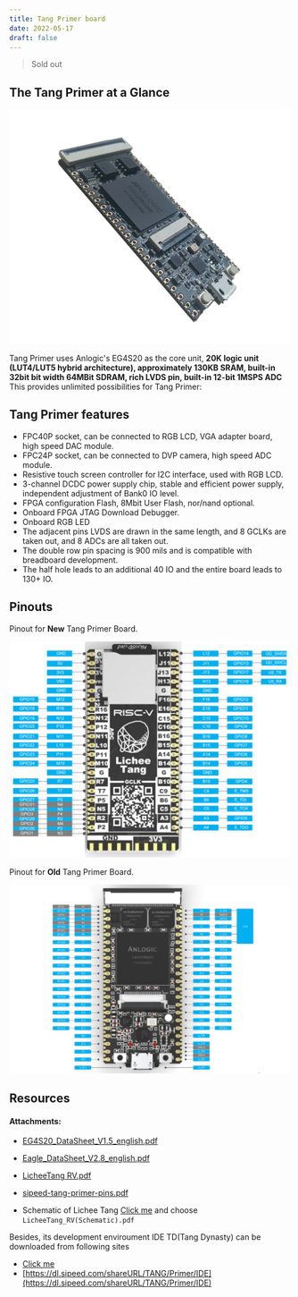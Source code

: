 ```yaml
---
title: Tang Primer board
date: 2022-05-17
draft: false
---
```


> Sold out

## The Tang Primer at a Glance

![Tang Primer at a Glance](./../../../zh/tang/assets/material.png "Tang Primer at a Glance")

Tang Primer uses Anlogic's EG4S20 as the core unit, **20K logic unit (LUT4/LUT5 hybrid architecture), approximately 130KB SRAM, built-in 32bit bit width 64MBit SDRAM, rich LVDS pin, built-in 12-bit 1MSPS ADC** This provides unlimited possibilities for Tang Primer:

## Tang Primer features

+ FPC40P socket, can be connected to RGB LCD, VGA adapter board, high speed DAC module.
+ FPC24P socket, can be connected to DVP camera, high speed ADC module.
+ Resistive touch screen controller for I2C interface, used with RGB LCD.
+ 3-channel DCDC power supply chip, stable and efficient power supply, independent adjustment of Bank0 IO level.
+ FPGA configuration Flash, 8Mbit User Flash, nor/nand optional.
+ Onboard FPGA JTAG Download Debugger.
+ Onboard RGB LED
+ The adjacent pins LVDS are drawn in the same length, and 8 GCLKs are taken out, and 8 ADCs are all taken out.
+ The double row pin spacing is 900 mils and is compatible with breadboard development.
+ The half hole leads to an additional 40 IO and the entire board leads to 130+ IO.

## Pinouts

Pinout for **New** Tang Primer Board.

![Tang Primer at a Glance](./../../../zh/tang/assets/Lichee-tang_NewIoMap.png "Tang Primer at a Glance")

Pinout for **Old** Tang Primer Board.

![Tang Primer at a Glance](./../../../zh/tang/assets/E203_pin.png "Tang Primer at a Glance")

## Resources

#### Attachments:

+ [EG4S20_DataSheet_V1.5_english.pdf](https://github.com/kprasadvnsi/tang-doc/releases/download/1.0.0/EG4S20_DataSheet_V1.5_english.pdf)

+ [Eagle_DataSheet_V2.8_english.pdf](https://github.com/kprasadvnsi/tang-doc/releases/download/1.0.0/Eagle_DataSheet_V2.8_english.pdf)

+ [LicheeTang RV.pdf](https://github.com/kprasadvnsi/tang-doc/releases/download/1.0.0/LicheeTang+RV.pdf)

+ [sipeed-tang-primer-pins.pdf](https://github.com/kprasadvnsi/tang-doc/releases/download/1.0.0/sipeed-tang-primer-pins.pdf)

+ Schematic of Lichee Tang [Click me](https://dl.sipeed.com/shareURL/TANG/Primer/HDK) and choose `LicheeTang_RV(Schematic).pdf`

Besides, its development enviroument IDE TD(Tang Dynasty) can be downloaded from following sites
- [Click me](https://eyun.baidu.com/enterprise/home#share/path=%2F%E6%B7%B1%E5%9C%B3%E7%9F%BD%E9%80%9F%E7%A7%91%E6%8A%80%E6%9C%89%E9%99%90%E5%85%AC%E5%8F%B8%2F%E4%B8%8B%E8%BD%BD%E7%AB%99%E6%96%87%E4%BB%B6%2FTANG%2FPrimer%2FIDE&owner_uk=1227825567&oper=2&share=1&info=1)
- [https://dl.sipeed.com/shareURL/TANG/Primer/IDE](https://dl.sipeed.com/shareURL/TANG/Primer/IDE)